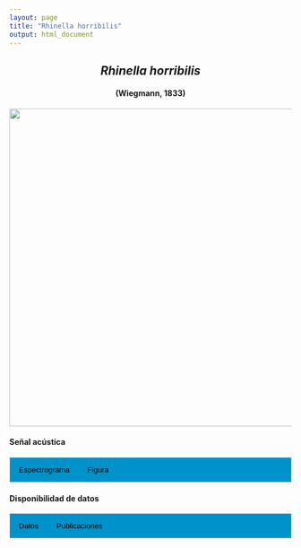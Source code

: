 ```yaml
---
layout: page
title: "Rhinella horribilis"
output: html_document
---
```


<style>
/* Simplified CSS for tabs */
.tab {
  overflow: hidden;
  border: 1px solid #ccc;
  background-color: #0092ca;
}
.tab button {
  background-color: inherit;
  float: left;
  border: none;
  cursor: pointer;
  padding: 14px 16px;
  transition: background-color 0.3s;
}
.tab button:hover {
  background-color: #ddd;
}
.tab button.active {
  background-color: #ccc;
}
.tabcontent {
  display: none;
  padding: 6px 12px;
  border: 1px solid #ccc;
  border-top: none;
}
.audio-container {
  margin-bottom: 10px;
}
body h1 {
  display: none;
}
</style>

<script>
function openTab(evt, tabName) {
  document.querySelectorAll('.tabcontent').forEach(tab => tab.style.display = "none");
  document.querySelectorAll('.tablinks').forEach(link => link.classList.remove('active'));
  document.getElementById(tabName).style.display = "block";
  evt.currentTarget.classList.add('active');
}
</script>

<!-- Species presentation -->
<div style="text-align: center;">
  <h2><i>Rhinella horribilis</i></h2>
  <h4>(Wiegmann, 1833)</h4>
  <img src="{{ site.baseurl }}/images/especie_Rhinella_horribilis.png" style="width:15cm;">
</div>

#### Señal acústica

<!-- Tabs section -->
<div class="tab">
  <button class="tablinks" onclick="openTab(event, 'Espectro')">Espectrograma</button>
  <button class="tablinks" onclick="openTab(event, 'fig')">Figura</button>
</div>

<!-- Seccion Espectrograma -->
<div id="Espectro" class="tabcontent" style="text-align: center;">
  <video width="100%" height="auto" controls>
    <source src="{{ site.baseurl }}/Espectrograms/dyna_Rhinella_horribilis.mp4" type="video/mp4">
    Tu navegador no soporta el elemento de video.
  </video>
</div>

<!-- Seccion Figura -->
<div id="fig" class="tabcontent" style="text-align: center;">
  <img src="{{ site.baseurl }}/images/spec_Rhinella_horribilis.png" style="width:15cm;">
</div>

#### Disponibilidad de datos

<!-- Tabs section -->
<div class="tab">
  <button class="tablinks" onclick="openTab(event, 'dat')">Datos</button>
  <button class="tablinks" onclick="openTab(event, 'pubs')">Publicaciones</button>
</div>

<!-- Seccion Datos -->
<div id="dat" class="tabcontent">

  <p><strong>Disponibles en CSA-IAVH</strong></p>
  <p><a href="http://colecciones.humboldt.org.co/rec/sonidos/IAvH-CSA-34493/IAvH-CSA-34493.wav" target="_blank">IAVH-CSA-34493</a></p>
  <p><a href="http://colecciones.humboldt.org.co/rec/sonidos/IAvH-CSA-34493/IAvH-CSA-34494.wav" target="_blank">IAVH-CSA-34494</a></p>
  <p><a href="http://colecciones.humboldt.org.co/rec/sonidos/IAvH-CSA-34493/IAvH-CSA-34495.wav" target="_blank">IAVH-CSA-34495</a></p>
  <p><a href="http://colecciones.humboldt.org.co/rec/sonidos/IAvH-CSA-34493/IAvH-CSA-34496.wav" target="_blank">IAVH-CSA-34496</a></p>
  <p><a href="http://colecciones.humboldt.org.co/rec/sonidos/IAvH-CSA-34493/IAvH-CSA-34497.wav" target="_blank">IAVH-CSA-34497</a></p>
  <p><a href="http://colecciones.humboldt.org.co/rec/sonidos/IAvH-CSA-34493/IAvH-CSA-34498.wav" target="_blank">IAVH-CSA-34498</a></p>
  <p><a href="http://colecciones.humboldt.org.co/rec/sonidos/IAvH-CSA-34493/IAvH-CSA-34499.wav" target="_blank">IAVH-CSA-34499</a></p>
  <p><a href="http://colecciones.humboldt.org.co/rec/sonidos/IAvH-CSA-34493/IAvH-CSA-34500.wav" target="_blank">IAVH-CSA-34500</a></p>  
  <p><a href="http://colecciones.humboldt.org.co/rec/sonidos/IAvH-CSA-34149/IAvH-CSA-35775.wav" target="_blank">IAVH-CSA-35775</a></p>
  <p><a href="http://colecciones.humboldt.org.co/rec/sonidos/IAvH-CSA-34150/IAvH-CSA-36266.wav" target="_blank">IAVH-CSA-36266</a></p>

  <p><strong>Disponibles en Figshare</strong></p>
  <p>Chaves-Portilla, G. (2024). Rhinella horribilis. figshare. Media.  
    <a href="https://doi.org/10.6084/m9.figshare.27640617.v2" target="_blank">https://doi.org/10.6084/m9.figshare.27640617.v2</a>
  </p>
  
  <p><strong>Disponibles en iNaturalist</strong></p>
  <p><a href="https://www.inaturalist.org/observations?place_id=7196&sounds&taxon_id=517119" target="_blank">Rhinella horribilis</a>
  </p>
  
</div>


<!-- Seccion Publicaciones -->
<div id="pubs" class="tabcontent">
  <p><strong>Bernal, M.H., Montealegre, D.P., Páez, C.A.</strong> 2004. Estudio de la vocalización de trece especies de anuros del municipio de Ibagué, Colombia. <i>Revista de la Academia Colombiana de Ciencias Exactas, Físicas y Naturales</i> 28: 385-390. 
  <a href="https://raccefyn.co/index.php/raccefyn/article/view/2135" target="_blank">https://raccefyn.co/index.php/raccefyn/article/view/2135</a></p>
  <p><strong>***</strong><i>Bernal et al. (2004) no disponibiliza los audios y datos asociados.</i></p>
</div>
